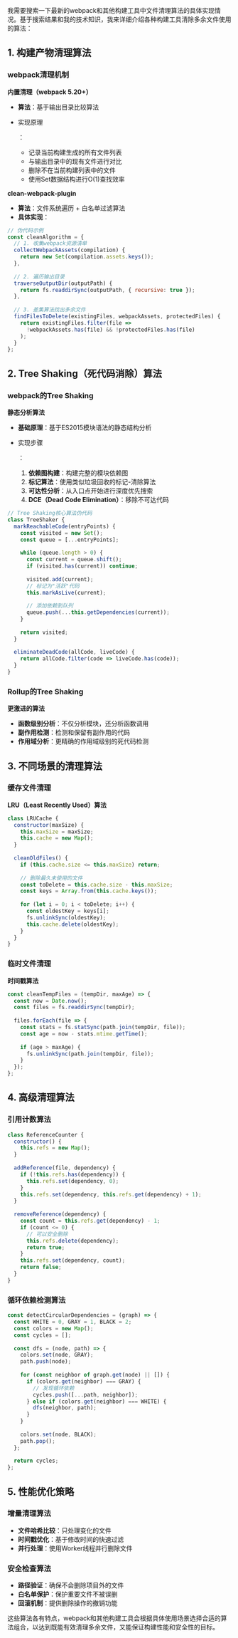 我需要搜索一下最新的webpack和其他构建工具中文件清理算法的具体实现情况。基于搜索结果和我的技术知识，我来详细介绍各种构建工具清除多余文件使用的算法：

## 1. 构建产物清理算法

### webpack清理机制

**内置清理（webpack 5.20+）**

- **算法**：基于输出目录比较算法

- 实现原理

  ：

  - 记录当前构建生成的所有文件列表
  - 与输出目录中的现有文件进行对比
  - 删除不在当前构建列表中的文件
  - 使用Set数据结构进行O(1)查找效率

**clean-webpack-plugin**

- **算法**：文件系统遍历 + 白名单过滤算法
- **具体实现**：

```javascript
// 伪代码示例
const cleanAlgorithm = {
  // 1. 收集webpack资源清单
  collectWebpackAssets(compilation) {
    return new Set(compilation.assets.keys());
  },
  
  // 2. 遍历输出目录
  traverseOutputDir(outputPath) {
    return fs.readdirSync(outputPath, { recursive: true });
  },
  
  // 3. 差集算法找出多余文件
  findFilesToDelete(existingFiles, webpackAssets, protectedFiles) {
    return existingFiles.filter(file => 
      !webpackAssets.has(file) && !protectedFiles.has(file)
    );
  }
};
```

## 2. Tree Shaking（死代码消除）算法

### webpack的Tree Shaking

**静态分析算法**

- **基础原理**：基于ES2015模块语法的静态结构分析

- 实现步骤

  ：

  1. **依赖图构建**：构建完整的模块依赖图
  2. **标记算法**：使用类似垃圾回收的标记-清除算法
  3. **可达性分析**：从入口点开始进行深度优先搜索
  4. **DCE（Dead Code Elimination）**：移除不可达代码

```javascript
// Tree Shaking核心算法伪代码
class TreeShaker {
  markReachableCode(entryPoints) {
    const visited = new Set();
    const queue = [...entryPoints];
    
    while (queue.length > 0) {
      const current = queue.shift();
      if (visited.has(current)) continue;
      
      visited.add(current);
      // 标记为"活跃"代码
      this.markAsLive(current);
      
      // 添加依赖到队列
      queue.push(...this.getDependencies(current));
    }
    
    return visited;
  }
  
  eliminateDeadCode(allCode, liveCode) {
    return allCode.filter(code => liveCode.has(code));
  }
}
```

### Rollup的Tree Shaking

**更激进的算法**

- **函数级别分析**：不仅分析模块，还分析函数调用
- **副作用检测**：检测和保留有副作用的代码
- **作用域分析**：更精确的作用域级别的死代码检测

## 3. 不同场景的清理算法

### 缓存文件清理

**LRU（Least Recently Used）算法**

```javascript
class LRUCache {
  constructor(maxSize) {
    this.maxSize = maxSize;
    this.cache = new Map();
  }
  
  cleanOldFiles() {
    if (this.cache.size <= this.maxSize) return;
    
    // 删除最久未使用的文件
    const toDelete = this.cache.size - this.maxSize;
    const keys = Array.from(this.cache.keys());
    
    for (let i = 0; i < toDelete; i++) {
      const oldestKey = keys[i];
      fs.unlinkSync(oldestKey);
      this.cache.delete(oldestKey);
    }
  }
}
```

### 临时文件清理

**时间戳算法**

```javascript
const cleanTempFiles = (tempDir, maxAge) => {
  const now = Date.now();
  const files = fs.readdirSync(tempDir);
  
  files.forEach(file => {
    const stats = fs.statSync(path.join(tempDir, file));
    const age = now - stats.mtime.getTime();
    
    if (age > maxAge) {
      fs.unlinkSync(path.join(tempDir, file));
    }
  });
};
```

## 4. 高级清理算法

### 引用计数算法

```javascript
class ReferenceCounter {
  constructor() {
    this.refs = new Map();
  }
  
  addReference(file, dependency) {
    if (!this.refs.has(dependency)) {
      this.refs.set(dependency, 0);
    }
    this.refs.set(dependency, this.refs.get(dependency) + 1);
  }
  
  removeReference(dependency) {
    const count = this.refs.get(dependency) - 1;
    if (count <= 0) {
      // 可以安全删除
      this.refs.delete(dependency);
      return true;
    }
    this.refs.set(dependency, count);
    return false;
  }
}
```

### 循环依赖检测算法

```javascript
const detectCircularDependencies = (graph) => {
  const WHITE = 0, GRAY = 1, BLACK = 2;
  const colors = new Map();
  const cycles = [];
  
  const dfs = (node, path) => {
    colors.set(node, GRAY);
    path.push(node);
    
    for (const neighbor of graph.get(node) || []) {
      if (colors.get(neighbor) === GRAY) {
        // 发现循环依赖
        cycles.push([...path, neighbor]);
      } else if (colors.get(neighbor) === WHITE) {
        dfs(neighbor, path);
      }
    }
    
    colors.set(node, BLACK);
    path.pop();
  };
  
  return cycles;
};
```

## 5. 性能优化策略

### 增量清理算法

- **文件哈希比较**：只处理变化的文件
- **时间戳优化**：基于修改时间的快速过滤
- **并行处理**：使用Worker线程并行删除文件

### 安全检查算法

- **路径验证**：确保不会删除项目外的文件
- **白名单保护**：保护重要文件不被误删
- **回滚机制**：提供删除操作的撤销功能

这些算法各有特点，webpack和其他构建工具会根据具体使用场景选择合适的算法组合，以达到既能有效清理多余文件，又能保证构建性能和安全性的目标。